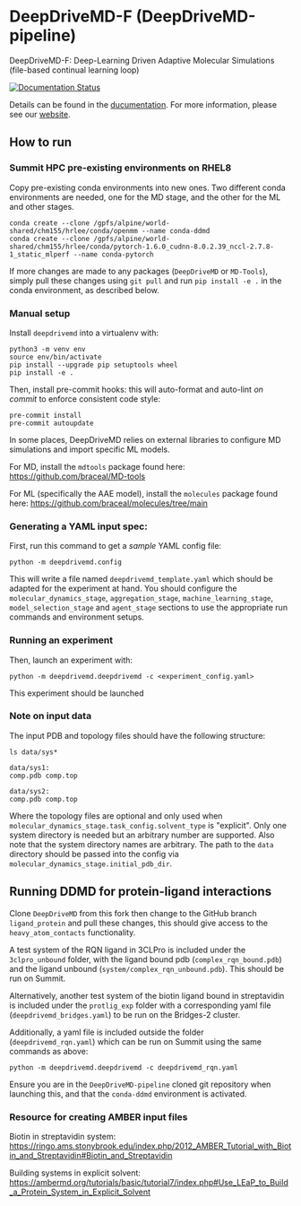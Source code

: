 # DeepDriveMD-F (DeepDriveMD-pipeline)

DeepDriveMD-F: Deep-Learning Driven Adaptive Molecular Simulations (file-based continual learning loop)

[![Documentation Status](https://readthedocs.org/projects/deepdrivemd-pipeline/badge/?version=latest)](https://deepdrivemd-pipeline.readthedocs.io/en/latest/?badge=latest)

Details can be found in the [ducumentation](https://deepdrivemd-pipeline.readthedocs.io/en/latest/). For more information, please see our [website](https://deepdrivemd.github.io/).

## How to run

### Summit HPC pre-existing environments on RHEL8

Copy pre-existing conda environments into new ones. Two different conda environments are needed, one for the MD stage, and the other for the ML and other stages. 

```
conda create --clone /gpfs/alpine/world-shared/chm155/hrlee/conda/openmm --name conda-ddmd
conda create --clone /gpfs/alpine/world-shared/chm155/hrlee/conda/pytorch-1.6.0_cudnn-8.0.2.39_nccl-2.7.8-1_static_mlperf --name conda-pytorch
```

If more changes are made to any packages (`DeepDriveMD` or `MD-Tools`), simply pull these changes using `git pull` and run `pip install -e .` in the conda environment, as described below. 

### Manual setup

Install `deepdrivemd` into a virtualenv with:

```
python3 -m venv env
source env/bin/activate
pip install --upgrade pip setuptools wheel
pip install -e .
```

Then, install pre-commit hooks: this will auto-format and auto-lint _on commit_ to enforce consistent code style:

```
pre-commit install
pre-commit autoupdate
```

In some places, DeepDriveMD relies on external libraries to configure MD simulations and import specific ML models.

For MD, install the `mdtools` package found here: https://github.com/braceal/MD-tools

For ML (specifically the AAE model), install the `molecules` package found here: https://github.com/braceal/molecules/tree/main

### Generating a YAML input spec:

First, run this command to get a _sample_ YAML config file:

```
python -m deepdrivemd.config
```

This will write a file named `deepdrivemd_template.yaml` which should be adapted for the experiment at hand. You should configure the `molecular_dynamics_stage`, `aggregation_stage`, `machine_learning_stage`, `model_selection_stage` and `agent_stage` sections to use the appropriate run commands and environment setups.

### Running an experiment

Then, launch an experiment with:

```
python -m deepdrivemd.deepdrivemd -c <experiment_config.yaml>
```

This experiment should be launched

### Note on input data

The input PDB and topology files should have the following structure:

```
ls data/sys*

data/sys1:
comp.pdb comp.top

data/sys2:
comp.pdb comp.top
```
Where the topology files are optional and only used when `molecular_dynamics_stage.task_config.solvent_type` is "explicit". Only one system directory is needed but an arbitrary number are supported. Also note that the system directory names are arbitrary. The path to the `data` directory should be passed into the config via `molecular_dynamics_stage.initial_pdb_dir`.


## Running DDMD for protein-ligand interactions
Clone `DeepDriveMD` from this fork then change to the GitHub branch `ligand_protein` and pull these changes, this should give access to the `heavy_atom_contacts` functionality.

A test system of the RQN ligand in 3CLPro is included under the `3clpro_unbound` folder, with the ligand bound pdb (`complex_rqn_bound.pdb`) and the ligand unbound (`system/complex_rqn_unbound.pdb`). This should be run on Summit.

Alternatively, another test system of the biotin ligand bound in streptavidin is included under the `protlig_exp` folder with a corresponding yaml file (`deepdrivemd_bridges.yaml`) to be run on the Bridges-2 cluster.

Additionally, a yaml file is included outside the folder (`deepdrivemd_rqn.yaml`) which can be run on Summit using the same commands as above:

```
python -m deepdrivemd.deepdrivemd -c deepdrivemd_rqn.yaml
```

Ensure you are in the `DeepDriveMD-pipeline` cloned git repository when launching this, and that the `conda-ddmd` environment is activated.

### Resource for creating AMBER input files

Biotin in streptavidin system:
https://ringo.ams.stonybrook.edu/index.php/2012_AMBER_Tutorial_with_Biotin_and_Streptavidin#Biotin_and_Streptavidin

Building systems in explicit solvent:
https://ambermd.org/tutorials/basic/tutorial7/index.php#Use_LEaP_to_Build_a_Protein_System_in_Explicit_Solvent